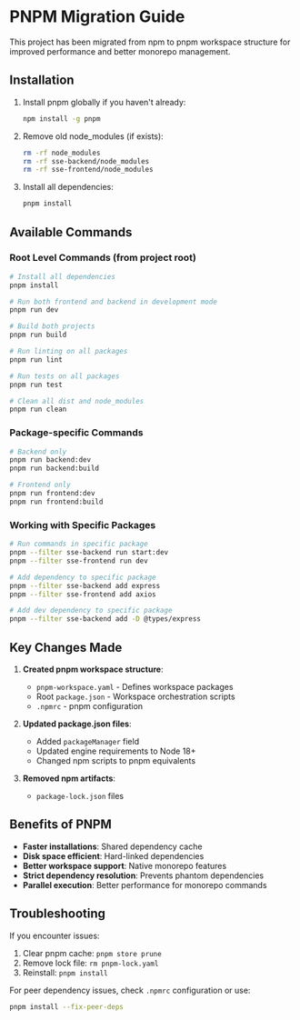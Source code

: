 # PNPM Migration Guide

This project has been migrated from npm to pnpm workspace structure for improved performance and better monorepo management.

## Installation

1. Install pnpm globally if you haven't already:
   ```bash
   npm install -g pnpm
   ```

2. Remove old node_modules (if exists):
   ```bash
   rm -rf node_modules
   rm -rf sse-backend/node_modules  
   rm -rf sse-frontend/node_modules
   ```

3. Install all dependencies:
   ```bash
   pnpm install
   ```

## Available Commands

### Root Level Commands (from project root)
```bash
# Install all dependencies
pnpm install

# Run both frontend and backend in development mode
pnpm run dev

# Build both projects
pnpm run build

# Run linting on all packages
pnpm run lint

# Run tests on all packages
pnpm run test

# Clean all dist and node_modules
pnpm run clean
```

### Package-specific Commands
```bash
# Backend only
pnpm run backend:dev
pnpm run backend:build

# Frontend only  
pnpm run frontend:dev
pnpm run frontend:build
```

### Working with Specific Packages
```bash
# Run commands in specific package
pnpm --filter sse-backend run start:dev
pnpm --filter sse-frontend run dev

# Add dependency to specific package
pnpm --filter sse-backend add express
pnpm --filter sse-frontend add axios

# Add dev dependency to specific package
pnpm --filter sse-backend add -D @types/express
```

## Key Changes Made

1. **Created pnpm workspace structure**:
   - `pnpm-workspace.yaml` - Defines workspace packages
   - Root `package.json` - Workspace orchestration scripts
   - `.npmrc` - pnpm configuration

2. **Updated package.json files**:
   - Added `packageManager` field
   - Updated engine requirements to Node 18+
   - Changed npm scripts to pnpm equivalents

3. **Removed npm artifacts**:
   - `package-lock.json` files

## Benefits of PNPM

- **Faster installations**: Shared dependency cache
- **Disk space efficient**: Hard-linked dependencies  
- **Better workspace support**: Native monorepo features
- **Strict dependency resolution**: Prevents phantom dependencies
- **Parallel execution**: Better performance for monorepo commands

## Troubleshooting

If you encounter issues:

1. Clear pnpm cache: `pnpm store prune`
2. Remove lock file: `rm pnpm-lock.yaml`
3. Reinstall: `pnpm install`

For peer dependency issues, check `.npmrc` configuration or use:
```bash
pnpm install --fix-peer-deps
```